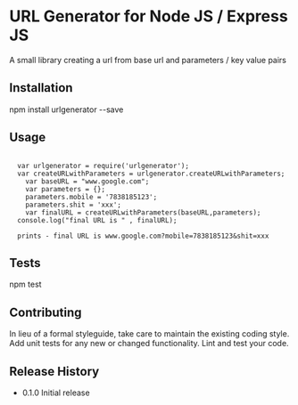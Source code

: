 URL Generator for Node JS / Express JS
=======================================

A small library creating a url from base url and parameters / key value pairs

## Installation

  npm install urlgenerator --save

## Usage


```

  var urlgenerator = require('urlgenerator');
  var createURLwithParameters = urlgenerator.createURLwithParameters;
	var baseURL = "www.google.com";
	var parameters = {};
	parameters.mobile = '7838185123';
	parameters.shit = 'xxx';
	var finalURL = createURLwithParameters(baseURL,parameters);
  console.log("final URL is " , finalURL);
 
  prints - final URL is www.google.com?mobile=7838185123&shit=xxx

```


## Tests

  npm test

## Contributing

In lieu of a formal styleguide, take care to maintain the existing coding style.
Add unit tests for any new or changed functionality. Lint and test your code.

## Release History

* 0.1.0 Initial release